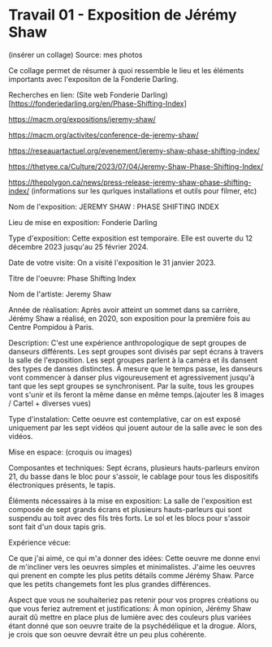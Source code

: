 # Travail 01 - Exposition de Jérémy Shaw

(insérer un collage)
Source: mes photos


Ce collage permet de résumer à quoi ressemble le lieu et les éléments importants avec l'expositon de la Fonderie Darling.

Recherches en lien: (Site web Fonderie Darling)[https://fonderiedarling.org/en/Phase-Shifting-Index]

https://macm.org/expositions/jeremy-shaw/

https://macm.org/activites/conference-de-jeremy-shaw/

https://reseauartactuel.org/evenement/jeremy-shaw-phase-shifting-index/

https://thetyee.ca/Culture/2023/07/04/Jeremy-Shaw-Phase-Shifting-Index/

https://thepolygon.ca/news/press-release-jeremy-shaw-phase-shifting-index/ (informations sur les qurlques installations et outils pour filmer, etc)



Nom de l'exposition: JEREMY SHAW : PHASE SHIFTING INDEX

Lieu de mise en exposition: Fonderie Darling

Type d'exposition: Cette exposition est temporaire. Elle est ouverte du 12 décembre 2023 jusqu'au 25 février 2024.

Date de votre visite: On a visité l'exposition le 31 janvier 2023.

Titre de l'oeuvre: Phase Shifting Index

Nom de l'artiste: Jeremy Shaw

Année de réalisation: Après avoir atteint un sommet dans sa carrière, Jérémy Shaw a réalisé, en 2020, son exposition pour la première fois au Centre Pompidou à Paris.

Description: C'est une expérience anthropologique de sept groupes de danseurs différents. Les sept groupes sont divisés par sept écrans à travers la salle de l'exposition. Les sept groupes parlent à la caméra et ils dansent des types de danses distinctes. À mesure que le temps passe, les danseurs vont commencer à danser plus vigoureusement et agressivement jusqu'à tant que les sept groupes se synchronisent. Par la suite, tous les groupes vont s'unir et ils feront la même danse en même temps.(ajouter les 8 images / Cartel + diverses vues)

Type d'instalation: Cette oeuvre est contemplative, car on est exposé uniquement par les sept vidéos qui jouent autour de la salle avec le son des vidéos.

Mise en espace: (croquis ou images)

Composantes et techniques: Sept écrans, plusieurs hauts-parleurs environ 21, du basse dans le bloc pour s'assoir, le cablage pour tous les dispositifs électroniques présents, le tapis.

Éléments nécessaires à la mise en exposition: La salle de l'exposition est composée de sept grands écrans et plusieurs hauts-parleurs qui sont suspendu au toit avec des fils très forts. Le sol et les blocs pour s'assoir sont fait d'un doux tapis gris. 

Expérience vécue: 

Ce que j'ai aimé, ce qui m'a donner des idées: Cette oeuvre me donne envi de m'incliner vers les oeuvres simples et minimalistes. J'aime les oeuvres qui prenent en compte les plus petits détails comme Jérémy Shaw. Parce que les petits changemets font les plus grandes différences.

Aspect que vous ne souhaiteriez pas retenir pour vos propres créations ou que vous feriez autrement et justifications: À mon opinion, Jérémy Shaw aurait dû mettre en place plus de lumière avec des couleurs plus variées étant donné que son oeuvre traite de la psychédélique et la drogue. Alors, je crois que son oeuvre devrait être un peu plus cohérente.



